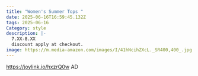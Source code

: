 ```yaml
---
title: "Women's Summer Tops "
date: 2025-06-16T16:59:45.132Z
tags: 2025-06-16
Category: style
description: |-
  7.XX-8.XX
  discount apply at checkout.
image: https://m.media-amazon.com/images/I/41hNcihZXcL._SR400,400_.jpg
---
```

https://joylink.io/hxzrQ0w   AD